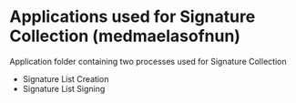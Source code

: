 # Applications used for Signature Collection (medmaelasofnun)

Application folder containing two processes used for Signature Collection

- Signature List Creation
- Signature List Signing